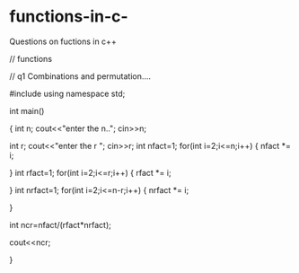 # functions-in-c-
Questions on fuctions in c++


// functions

// q1 Combinations and permutation....

#include<iostream>
using namespace std;


int main()

{
    int n;
 cout<<"enter the n..";
 cin>>n;
 
 int r;
 cout<<"enter the r ";
 cin>>r;
int nfact=1;
for(int i=2;i<=n;i++)
{
    nfact *= i;
   
}
int rfact=1;
for(int i=2;i<=r;i++)
{
    rfact *= i;
   
}
int nrfact=1;
for(int i=2;i<=n-r;i++)
{
   nrfact *= i;
   
}

int ncr=nfact/(rfact*nrfact);

cout<<ncr;

 
 
    
}
